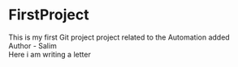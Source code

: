 # FirstProject
This is my first Git project
project related to the Automation added 
<br>
Author - Salim
<br >
Here i am writing a letter
